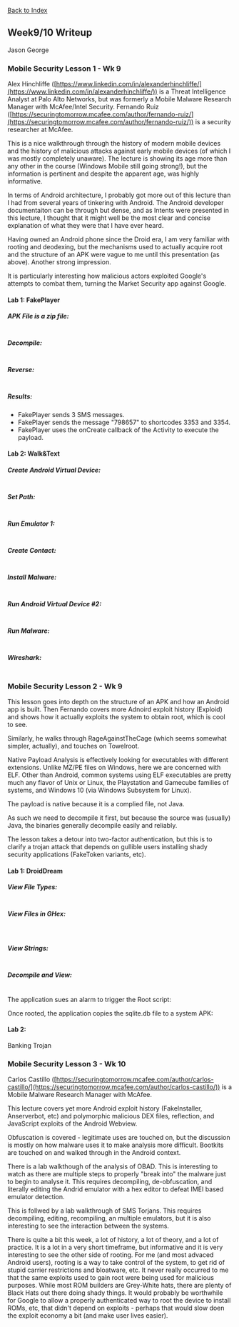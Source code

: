[Back to Index](https://jaegermeiste.github.io/DefenseAgainstTheDarkArts/)

## Week9/10 Writeup

Jason George

### Mobile Security Lesson 1 - Wk 9

Alex Hinchliffe ([https://www.linkedin.com/in/alexanderhinchliffe/](https://www.linkedin.com/in/alexanderhinchliffe/)) is a Threat Intelligence Analyst at Palo Alto Networks, but was formerly a Mobile Malware Research Manager with McAfee/Intel Security. Fernando Ruiz ([https://securingtomorrow.mcafee.com/author/fernando-ruiz/](https://securingtomorrow.mcafee.com/author/fernando-ruiz/)) is a security researcher at McAfee.

This is a nice walkthrough through the history of modern mobile devices and the history of malicious attacks against early mobile devices (of which I was mostly completely unaware). The lecture is showing its age more than any other in the course (Windows Mobile still going strong!), but the information is pertinent and despite the apparent age, was highly informative.

In terms of Android architecture, I probably got more out of this lecture than I had from several years of tinkering with Android. The Android developer documentaiton can be through but dense, and as Intents were presented in this lecture, I thought that it might well be the most clear and concise explanation of what they were that I have ever heard.

Having owned an Android phone since the Droid era, I am very familiar with rooting and deodexing, but the mechanisms used to actually acquire root and the structure of an APK were vague to me until this presentation (as above). Another strong impression.

It is particularly interesting how malicious actors exploited Google's attempts to combat them, turning the Market Security app against Google.

#### Lab 1: FakePlayer
##### APK File is a zip file:

<img src="WK9_Lesson1_Lab1_ReviewAPK.PNG" alt="">

##### Decompile:

<img src="WK9_Lesson1_Lab1_DecompileAPK.PNG" alt="">

##### Reverse:

<img src="WK9_Lesson1_Lab1_Reversing.PNG" alt="">

##### Results:
- FakePlayer sends 3 SMS messages.
- FakePlayer sends the message "798657" to shortcodes 3353 and 3354.
- FakePlayer uses the onCreate callback of the Activity to execute the payload.


#### Lab 2: Walk&Text

##### Create Android Virtual Device:

<img src="WK9_Lesson1_Lab2_CreateAVD.PNG" alt="">

##### Set Path:

<img src="WK9_Lesson1_Lab2_SetPaths.PNG" alt="">

##### Run Emulator 1:

<img src="WK9_Lesson1_Lab2_RunEmulator.PNG" alt="">

##### Create Contact:

<img src="WK9_Lesson1_Lab2_CreateContact.PNG" alt="">

##### Install Malware:

<img src="WK9_Lesson1_Lab2_InstallMalware.PNG" alt="">

##### Run Android Virtual Device #2:

<img src="WK9_Lesson1_Lab2_RunEmulator2.PNG" alt="">

##### Run Malware:

<img src="WK9_Lesson1_Lab2_Pwnd.PNG" alt="">

##### Wireshark:

<img src="WK9_Lesson1_Lab2_WireShark.PNG" alt="">

### Mobile Security Lesson 2 - Wk 9

This lesson goes into depth on the structure of an APK and how an Android app is built. Then Fernando covers more Adnoird exploit history (Exploid) and shows how it actually exploits the system to obtain root, which is cool to see.

Similarly, he walks through RageAgainstTheCage (which seems somewhat simpler, actually), and touches on Towelroot.

Native Payload Analysis is effectively looking for executables with different extensions. Unlike MZ/PE files on Windows, here we are concerned with ELF. Other than Android, common systems using ELF executables are pretty much any flavor of Unix or Linux, the Playstation and Gamecube families of systems, and Windows 10 (via Windows Subsystem for Linux).

The payload is native because it is a complied file, not Java.

As such we need to decompile it first, but because the source was (usually) Java, the binaries generally decompile easily and reliably.

The lesson takes a detour into two-factor authentication, but this is to clarify a trojan attack that depends on gullible users installing shady security applications (FakeToken variants, etc).

#### Lab 1: DroidDream

##### View File Types:

<img src="WK9_Lesson2_Lab1_File.PNG" alt="">

##### View Files in GHex:

<img src="WK9_Lesson2_Lab1_GHexSQLiteDB.PNG" alt="">
<img src="WK9_Lesson2_Lab1_GHexRageAgainstTheCage.PNG" alt="">
<img src="WK9_Lesson2_Lab1_GHexProfile.PNG" alt="">
<img src="WK9_Lesson2_Lab1_GHexExploid.PNG" alt="">

##### View Strings:

<img src="WK9_Lesson2_Lab1_StringsRageAgainstTheCage.PNG" alt="">

##### Decompile and View:

<img src="WK9_Lesson2_Lab1_Manifest.PNG" alt="">

The application sues an alarm to trigger the Root script:
<img src="WK9_Lesson2_Lab1_Root.PNG" alt="">

Once rooted, the application copies the sqlite.db file to a system APK:
<img src="WK9_Lesson2_Lab1_CopySQLiteDB.PNG" alt="">

#### Lab 2:
Banking Trojan

### Mobile Security Lesson 3 - Wk 10

Carlos Castillo ([https://securingtomorrow.mcafee.com/author/carlos-castillo/](https://securingtomorrow.mcafee.com/author/carlos-castillo/)) is a Mobile Malware Research Manager with McAfee.

This lecture covers yet more Android exploit history (FakeInstaller, Anserverbot, etc) and polymorphic malicious DEX files, reflection, and JavaScript exploits of the Android Webview.

Obfuscation is covered - legitimate uses are touched on, but the discussion is mostly on how malware uses it to make analysis more difficult. Bootkits are touched on and walked through in the Android context.

There is a lab walkthough of the analysis of OBAD. This is interesting to watch as there are multiple steps to properly "break into" the malware just to begin to analyse it. This requires decompiling, de-obfuscation, and literally editing the Andrid emulator with a hex editor to defeat IMEI based emulator detection.

This is follwed by a lab walkthrough of SMS Torjans. This requires decompiling, editing, recompiling, an multiple emulators, but it is also interesting to see the interaction between the systems.

There is quite a bit this week, a lot of history, a lot of theory, and a lot of practice. It is a lot in a very short timeframe, but informative and it is very interesting to see the other side of rooting. For me (and most advaced Android users), rooting is a way to take control of the system, to get rid of stupid carrier restrictions and bloatware, etc. It never really occurred to me that the same exploits used to gain root were being used for malicious purposes. While most ROM builders are Grey-White hats, there are plenty of Black Hats out there doing shady things. It would probably be worthwhile for Google to allow a properly authenticated way to root the device to install ROMs, etc, that didn't depend on exploits - perhaps that would slow doen the exploit economy a bit (and make user lives easier).
